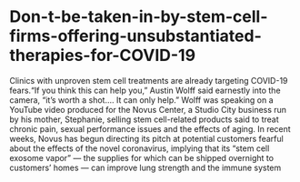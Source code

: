 # Don-t-be-taken-in-by-stem-cell-firms-offering-unsubstantiated-therapies-for-COVID-19
Clinics with unproven stem cell treatments are already targeting COVID-19 fears.“If you think this can help you,” Austin Wolff said earnestly into the camera, “it’s worth a shot.... It can only help.” Wolff was speaking on a YouTube video produced for the Novus Center, a Studio City business run by his mother, Stephanie, selling stem cell-related products said to treat chronic pain, sexual performance issues and the effects of aging. In recent weeks, Novus has begun directing its pitch at potential customers fearful about the effects of the novel coronavirus, implying that its “stem cell exosome vapor” — the supplies for which can be shipped overnight to customers’ homes — can improve lung strength and the immune system 
